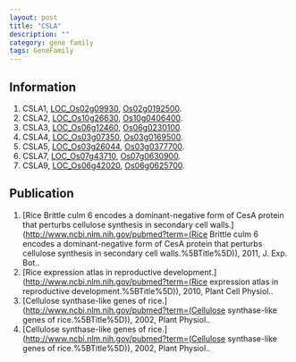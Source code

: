 ```yaml
---
layout: post
title: "CSLA"
description: ""
category: gene family
tags: GeneFamily
---
```


## Information
1. CSLA1, [LOC_Os02g09930](http://rice.plantbiology.msu.edu/cgi-bin/ORF_infopage.cgi?orf=LOC_Os02g09930), [Os02g0192500](http://rapdb.dna.affrc.go.jp/viewer/gbrowse_details/irgsp1?name=Os02g0192500).
2. CSLA2, [LOC_Os10g26630](http://rice.plantbiology.msu.edu/cgi-bin/ORF_infopage.cgi?orf=LOC_Os10g26630), [Os10g0406400](http://rapdb.dna.affrc.go.jp/viewer/gbrowse_details/irgsp1?name=Os10g0406400).
3. CSLA3, [LOC_Os06g12460](http://rice.plantbiology.msu.edu/cgi-bin/ORF_infopage.cgi?orf=LOC_Os06g12460), [Os06g0230100](http://rapdb.dna.affrc.go.jp/viewer/gbrowse_details/irgsp1?name=Os06g0230100).
4. CSLA4, [LOC_Os03g07350](http://rice.plantbiology.msu.edu/cgi-bin/ORF_infopage.cgi?orf=LOC_Os03g07350), [Os03g0169500](http://rapdb.dna.affrc.go.jp/viewer/gbrowse_details/irgsp1?name=Os03g0169500).
5. CSLA5, [LOC_Os03g26044](http://rice.plantbiology.msu.edu/cgi-bin/ORF_infopage.cgi?orf=LOC_Os03g26044), [Os03g0377700](http://rapdb.dna.affrc.go.jp/viewer/gbrowse_details/irgsp1?name=Os03g0377700).
6. CSLA7, [LOC_Os07g43710](http://rice.plantbiology.msu.edu/cgi-bin/ORF_infopage.cgi?orf=LOC_Os07g43710), [Os07g0630900](http://rapdb.dna.affrc.go.jp/viewer/gbrowse_details/irgsp1?name=Os07g0630900).
7. CSLA9, [LOC_Os06g42020](http://rice.plantbiology.msu.edu/cgi-bin/ORF_infopage.cgi?orf=LOC_Os06g42020), [Os06g0625700](http://rapdb.dna.affrc.go.jp/viewer/gbrowse_details/irgsp1?name=Os06g0625700).

## Publication
1. [Rice Brittle culm 6 encodes a dominant-negative form of CesA protein that perturbs cellulose synthesis in secondary cell walls.](http://www.ncbi.nlm.nih.gov/pubmed?term=(Rice Brittle culm 6 encodes a dominant-negative form of CesA protein that perturbs cellulose synthesis in secondary cell walls.%5BTitle%5D)), 2011, J. Exp. Bot..
2. [Rice expression atlas in reproductive development.](http://www.ncbi.nlm.nih.gov/pubmed?term=(Rice expression atlas in reproductive development.%5BTitle%5D)), 2010, Plant Cell Physiol..
3. [Cellulose synthase-like genes of rice.](http://www.ncbi.nlm.nih.gov/pubmed?term=(Cellulose synthase-like genes of rice.%5BTitle%5D)), 2002, Plant Physiol..
4. [Cellulose synthase-like genes of rice.](http://www.ncbi.nlm.nih.gov/pubmed?term=(Cellulose synthase-like genes of rice.%5BTitle%5D)), 2002, Plant Physiol..


